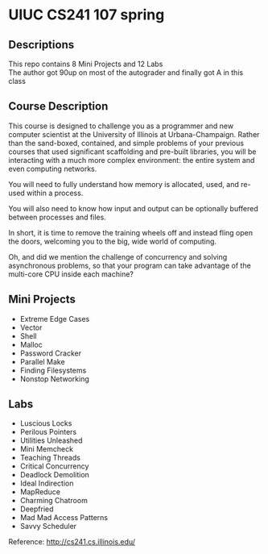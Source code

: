 # UIUC CS241 107 spring 
## Descriptions
This repo contains 8 Mini Projects and 12 Labs  
The author got 90up on most of the autograder and finally got A in this class
## Course Description
This course is designed to challenge you as a programmer and new computer scientist at the University of Illinois at Urbana-Champaign. Rather than the sand-boxed, contained, and simple problems of your previous courses that used significant scaffolding and pre-built libraries, you will be interacting with a much more complex environment: the entire system and even computing networks.

You will need to fully understand how memory is allocated, used, and re-used within a process.

You will also need to know how input and output can be optionally buffered between processes and files.

In short, it is time to remove the training wheels off and instead fling open the doors, welcoming you to the big, wide world of computing.

Oh, and did we mention the challenge of concurrency and solving asynchronous problems, so that your program can take advantage of the multi-core CPU inside each machine?
## Mini Projects
* Extreme Edge Cases
* Vector
* Shell	
* Malloc	
* Password Cracker	
* Parallel Make	
* Finding Filesystems	
* Nonstop Networking

## Labs
* Luscious Locks	
* Perilous Pointers
* Utilities Unleashed
* Mini Memcheck	
* Teaching Threads
* Critical Concurrency	
* Deadlock Demolition
* Ideal Indirection	
* MapReduce	
* Charming Chatroom	
* Deepfried 	
* Mad Mad Access Patterns	
* Savvy Scheduler


Reference: http://cs241.cs.illinois.edu/
